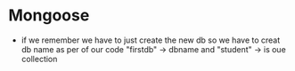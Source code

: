 # Mongoose

- if we remember we have to just create the new db so we have to creat db name as per of our code "firstdb" -> dbname and "student" -> is oue collection
